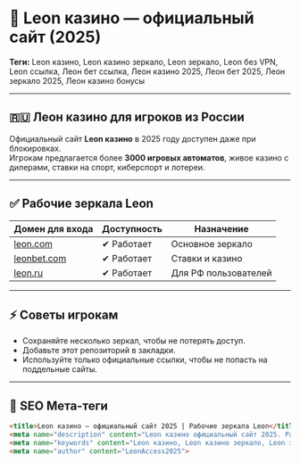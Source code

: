 # 🧩 Leon казино — официальный сайт (2025)

**Теги:** Leon казино, Leon казино зеркало, Leon зеркало, Leon без VPN, Leon ссылка, Леон бет ссылка, Леон казино 2025, Леон бет 2025, Леон зеркало 2025, Леон казино бонусы  

---

## 🇷🇺 Леон казино для игроков из России

Официальный сайт **Leon казино** в 2025 году доступен даже при блокировках.  
Игрокам предлагается более **3000 игровых автоматов**, живое казино с дилерами, ставки на спорт, киберспорт и лотереи.  

---

## ✅ Рабочие зеркала Leon

| Домен для входа | Доступность | Назначение |
|-----------------|-------------|------------|
| [leon.com](https://k56thc2itt.com/?serial=36018&creative_id=1246) | ✔ Работает | Основное зеркало |
| [leonbet.com](https://k56thc2itt.com/?serial=36018&creative_id=1246) | ✔ Работает | Ставки и казино |
| [leon.ru](https://k56thc2itt.com/?serial=36018&creative_id=1246) | ✔ Работает | Для РФ пользователей |

---

## ⚡ Советы игрокам

- Сохраняйте несколько зеркал, чтобы не потерять доступ.  
- Добавьте этот репозиторий в закладки.  
- Используйте только официальные ссылки, чтобы не попасть на поддельные сайты.  

---

## 🧠 SEO Мета-теги

```html
<title>Leon казино — официальный сайт 2025 | Рабочие зеркала Leon</title>
<meta name="description" content="Leon казино официальный сайт 2025. Рабочие зеркала для входа в LeonBet и Leon Casino из России без VPN. Быстрый доступ и бонусы.">
<meta name="keywords" content="Leon казино, Leon казино зеркало, Leon зеркало 2025, LeonBet зеркало, Леон RU, Leon Casino вход, Леон казино бонусы">
<meta name="author" content="LeonAccess2025">
